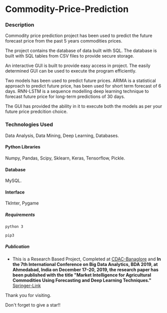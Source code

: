 # Commodity-Price-Prediction

### Description
Commodity price prediction project has been used to predict the future forecast price from the past 5 years commodities prices.

The project contains the database of data built with SQL. The database is built with SQL tables from CSV files to provide secure storage.

An interactive GUI is built to provide easy access in project. The easily determined GUI can be used to execute the program efficiently. 

Two models has been used to predict future prices. ARIMA is a statistical approach to predict future price, has been used for short term forecast of 6 days. RNN-LSTM is a sequence modelling deep learning technique to forecast future price for long-term predictions of 30 days.

The GUI has provided the ability in it to execute both the models as per your future price predcition choice.

### Technologies Used
Data Analysis, Data Mining, Deep Learning, Databases.

#### Python Libraries
Numpy, Pandas, Scipy, Sklearn, Keras, Tensorflow, Pickle.

#### Database
MySQL.

#### Interface
TkInter, Pygame

##### Requirements
```
python 3

pip3
```

##### Publication

+ This is a Research Based Project, Completed at [CDAC-Banaglore](https://www.cdac.in/index.aspx?id=bangalore) and **In the 7th International Conference on Big Data Analytics, BDA 2019, at Ahmedabad, India on December 17–20, 2019, the research paper has been published with the title "Market Intelligence for Agricultural Commodities Using Forecasting and Deep Learning Techniques."** [Springer-Link](https://link.springer.com/chapter/10.1007/978-3-030-37188-3_12)


Thank you for visiting.

Don't forget to give a star!!
